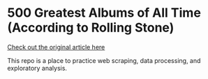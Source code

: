 # 500 Greatest Albums of All Time (According to Rolling Stone)
[Check out the original article here](https://www.rollingstone.com/music/music-lists/best-albums-of-all-time-1062063/)

This repo is a place to practice web scraping, data processing, and exploratory analysis.
